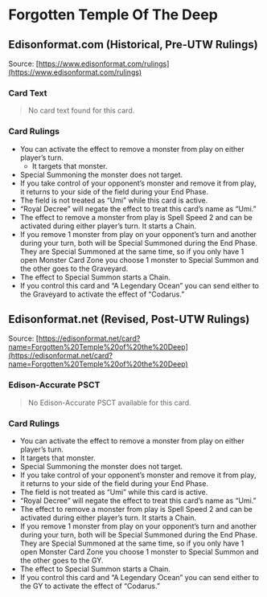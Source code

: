# Forgotten Temple Of The Deep

## Edisonformat.com (Historical, Pre-UTW Rulings)

Source: [https://www.edisonformat.com/rulings](https://www.edisonformat.com/rulings)

### Card Text

> No card text found for this card.

### Card Rulings

*   You can activate the effect to remove a monster from play on either player’s turn.
    *   It targets that monster.
*   Special Summoning the monster does not target.
*   If you take control of your opponent’s monster and remove it from play, it returns to your side of the field during your End Phase.
*   The field is not treated as “Umi” while this card is active.
*   “Royal Decree” will negate the effect to treat this card’s name as “Umi.”
*   The effect to remove a monster from play is Spell Speed 2 and can be activated during either player’s turn. It starts a Chain.
*   If you remove 1 monster from play on your opponent’s turn and another during your turn, both will be Special Summoned during the End Phase. They are Special Summoned at the same time, so if you only have 1 open Monster Card Zone you choose 1 monster to Special Summon and the other goes to the Graveyard.
*   The effect to Special Summon starts a Chain.
*   If you control this card and “A Legendary Ocean” you can send either to the Graveyard to activate the effect of “Codarus.”

## Edisonformat.net (Revised, Post-UTW Rulings)

Source: [https://edisonformat.net/card?name=Forgotten%20Temple%20of%20the%20Deep](https://edisonformat.net/card?name=Forgotten%20Temple%20of%20the%20Deep)

### Edison-Accurate PSCT

> No Edison-Accurate PSCT available for this card.

### Card Rulings

*   You can activate the effect to remove a monster from play on either player’s turn.
*   It targets that monster.
*   Special Summoning the monster does not target.
*   If you take control of your opponent’s monster and remove it from play, it returns to your side of the field during your End Phase.
*   The field is not treated as “Umi” while this card is active.
*   “Royal Decree” will negate the effect to treat this card’s name as “Umi.”
*   The effect to remove a monster from play is Spell Speed 2 and can be activated during either player’s turn. It starts a Chain.
*   If you remove 1 monster from play on your opponent’s turn and another during your turn, both will be Special Summoned during the End Phase. They are Special Summoned at the same time, so if you only have 1 open Monster Card Zone you choose 1 monster to Special Summon and the other goes to the GY.
*   The effect to Special Summon starts a Chain.
*   If you control this card and “A Legendary Ocean” you can send either to the GY to activate the effect of “Codarus.”
            